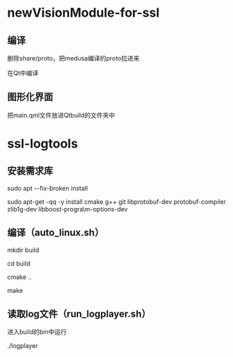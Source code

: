 # newVisionModule-for-ssl

## 编译

删除share/proto，把medusa编译的proto拉进来

在Qt中编译

## 图形化界面

把main.qml文件放进Qtbuild的文件夹中



# ssl-logtools

## 安装需求库

sudo apt --fix-broken install

sudo apt-get -qq -y install cmake g++ git libprotobuf-dev protobuf-compiler zlib1g-dev libboost-progra\m-options-dev

## 编译（auto_linux.sh）

mkdir build

cd build

cmake ..

make

## 读取log文件（run_logplayer.sh）

进入build的bin中运行

./logplayer